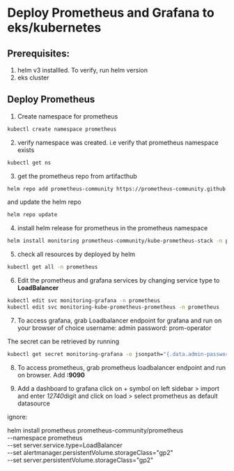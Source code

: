 # Deploy Prometheus and Grafana to eks/kubernetes

## Prerequisites:
1. helm v3 installled. To verify, run helm version
2. eks cluster

## Deploy Prometheus

1. Create namespace for prometheus
```bash
kubectl create namespace prometheus 
```

2. verify namespace was created. i.e verify that prometheus namespace exists
```bash
kubectl get ns
```

3. get the prometheus repo from artifacthub
```bash
helm repo add prometheus-community https://prometheus-community.github.io/helm-charts
```
and update the helm repo

```bash
helm repo update
```

4. install helm release for prometheus in the prometheus namespace
```bash
helm install monitoring prometheus-community/kube-prometheus-stack -n prometheus
```

5. check all resources by deployed by helm
```bash
kubectl get all -n prometheus
```

6. Edit the prometheus and grafana services by changing service type to **LoadBalancer**
```bash
kubectl edit svc monitoring-grafana -n prometheus
kubectl edit svc monitoring-kube-prometheus-prometheus -n prometheus
```
7. To access grafana, grab Loadbalancer endpoint for grafana and run on your browser of choice
username: admin
password: prom-operator

The secret can be retrieved by running
```bash 
kubectl get secret monitoring-grafana -o jsonpath="{.data.admin-password}" | base64 --decode ; echo
```

8. To access prometheus, grab prometheus loadbalancer endpoint and run on browser. Add **:9090**


9. Add a dashboard to grafana
click on + symbol on left sidebar > import and enter *12740*digit and click on load > select prometheus as default datasource







ignore:

helm install prometheus prometheus-community/prometheus \
--namespace prometheus \
--set server.service.type=LoadBalancer \
--set alertmanager.persistentVolume.storageClass="gp2" \
--set server.persistentVolume.storageClass="gp2"
